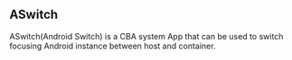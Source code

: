 ## ASwitch

ASwitch(Android Switch) is a CBA system App that can be used to switch focusing Android instance between host and container.
